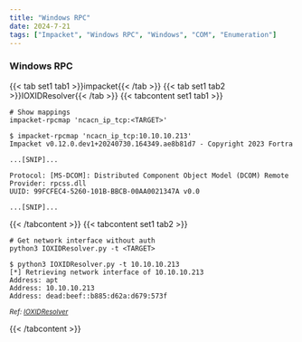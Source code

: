```yaml
---
title: "Windows RPC"
date: 2024-7-21
tags: ["Impacket", "Windows RPC", "Windows", "COM", "Enumeration"]
---
```


### Windows RPC

{{< tab set1 tab1 >}}impacket{{< /tab >}}
{{< tab set1 tab2 >}}IOXIDResolver{{< /tab >}}
{{< tabcontent set1 tab1 >}}

```console
# Show mappings
impacket-rpcmap 'ncacn_ip_tcp:<TARGET>'
```

```console {class="sample-code"}
$ impacket-rpcmap 'ncacn_ip_tcp:10.10.10.213'
Impacket v0.12.0.dev1+20240730.164349.ae8b81d7 - Copyright 2023 Fortra

...[SNIP]...

Protocol: [MS-DCOM]: Distributed Component Object Model (DCOM) Remote
Provider: rpcss.dll
UUID: 99FCFEC4-5260-101B-BBCB-00AA0021347A v0.0

...[SNIP]...
```

{{< /tabcontent >}}
{{< tabcontent set1 tab2 >}}

```console
# Get network interface without auth
python3 IOXIDResolver.py -t <TARGET>
```

```console {class="sample-code"}
$ python3 IOXIDResolver.py -t 10.10.10.213
[*] Retrieving network interface of 10.10.10.213
Address: apt
Address: 10.10.10.213
Address: dead:beef::b885:d62a:d679:573f
```

<small>*Ref: [IOXIDResolver](https://github.com/mubix/IOXIDResolver)*</small>

{{< /tabcontent >}}
